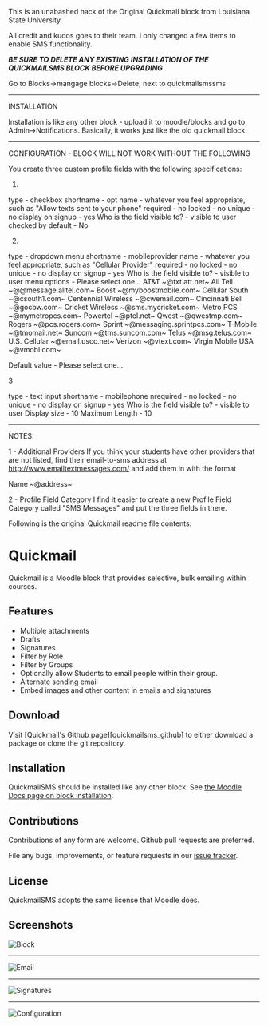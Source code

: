 This is an unabashed hack of the Original Quickmail block from Louisiana State University.  

All credit and kudos goes to their team.  I only changed a few items to enable SMS functionality.

***BE SURE TO DELETE ANY EXISTING INSTALLATION OF THE QUICKMAILSMS BLOCK BEFORE UPGRADING***

Go to Blocks->mangage blocks->Delete, next to quickmailsmssms

______________________________________________________________________

INSTALLATION

Installation is like any other block - upload it to moodle/blocks and go to Admin->Notifications.  Basically, it works just like the old quickmail block:  
______________________________________________________________________

CONFIGURATION - BLOCK WILL NOT WORK WITHOUT THE FOLLOWING

You create three custom profile fields with the following specifications:

1.

type - checkbox
shortname - opt
name - whatever you feel appropriate, such as "Allow texts sent to your phone"
required - no
locked - no
unique - no
display on signup - yes
Who is the field visible to? - visible to user
checked by default - No

2.

type - dropdown menu
shortname - mobileprovider
name - whatever you feel appropriate, such as "Cellular Provider"
required - no
locked - no
unique - no
display on signup - yes
Who is the field visible to? - visible to user
menu options -
Please select one...
AT&T ~@txt.att.net~
All Tell ~@@message.alltel.com~
Boost ~@myboostmobile.com~
Cellular South ~@csouth1.com~
Centennial Wireless ~@cwemail.com~
Cincinnati Bell ~@gocbw.com~
Cricket Wireless ~@sms.mycricket.com~
Metro PCS ~@mymetropcs.com~
Powertel ~@ptel.net~
Qwest ~@qwestmp.com~
Rogers ~@pcs.rogers.com~
Sprint ~@messaging.sprintpcs.com~
T-Mobile ~@tmomail.net~
Suncom ~@tms.suncom.com~
Telus ~@msg.telus.com~
U.S. Cellular ~@email.uscc.net~
Verizon ~@vtext.com~
Virgin Mobile USA ~@vmobl.com~

Default value - Please select one...

3

type - text input
shortname - mobilephone
nrequired - no
locked - no
unique - no
display on signup - yes
Who is the field visible to? - visible to user
Display size - 10
Maximum Length - 10

______________________________________________________________________

NOTES:

1 - Additional Providers
If you think your students have other providers that are not listed, find their email-to-sms address at http://www.emailtextmessages.com/ and add them in with the format

Name ~@address~

2 - Profile Field Category
I find it easier to create a new Profile Field Category called "SMS Messages" and put the three fields in there.

Following is the original Quickmail readme file contents:

# Quickmail

Quickmail is a Moodle block that provides selective, bulk emailing within courses.

## Features

* Multiple attachments
* Drafts
* Signatures
* Filter by Role
* Filter by Groups
* Optionally allow Students to email people within their group.
* Alternate sending email
* Embed images and other content in emails and signatures

## Download

Visit [Quickmail's Github page][quickmailsms_github] to either download a package or clone the git repository.

## Installation

QuickmailSMS should be installed like any other block. See [the Moodle Docs page on block installation][block_doc].

## Contributions

Contributions of any form are welcome. Github pull requests are preferred.

File any bugs, improvements, or feature requiests in our [issue tracker][issues].

## License

QuickmailSMS adopts the same license that Moodle does.

## Screenshots

![Block][block]

---

![Email][email]

---

![Signatures][signature]

---

![Configuration][config]

[quickmail_github]: https://github.com/lsuits/quickmail
[block_doc]: http://docs.moodle.org/20/en/Installing_contributed_modules_or_plugins#Block_installation
[block]: https://tigerbytes2.lsu.edu/users/pcali1/work/block.png
[config]: https://tigerbytes2.lsu.edu/users/pcali1/work/config.png
[signature]: https://tigerbytes2.lsu.edu/users/pcali1/work/signature.png
[email]: https://tigerbytes2.lsu.edu/users/pcali1/work/email.png
[issues]: https://github.com/lsuits/quickmailsms/issues
